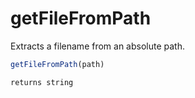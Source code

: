# getFileFromPath

 Extracts a filename from an absolute path.

```javascript
getFileFromPath(path)
```

```javascript
returns string
```
